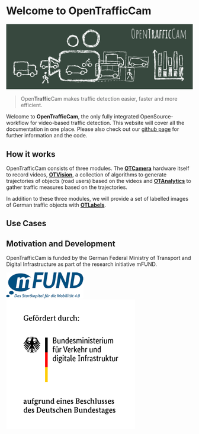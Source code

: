 # Welcome to OpenTrafficCam

![OpenTrafficCam Overview](OpenTrafficCam_1200.svg)

> Open**Traffic**Cam makes traffic detection easier, faster and more efficient.

Welcome to **OpenTrafficCam**, the only fully integrated OpenSource-workflow for video-based traffic detection. This website will cover all the documentation in one place. Please also check out our [github page](https://github.com/OpenTrafficCam) for further information and the code.

<!-- TODO Ausführlicher beschreiben, insbesondere mit Fokus auf die Funktionen (und nicht nur auf die Teilprojekte ( "What it does")). Wie nennen wir die "parts" (den Begriff finde ich nicht gut)? "OTC Modules"? -->

## How it works

OpenTrafficCam consists of three modules. The [**OTCamera**](https://github.com/OpenTrafficCam/OTCamera) hardware itself to record videos,
[**OTVision**](https://github.com/OpenTrafficCam/OTVision), a collection of algorithms to generate trajectories of objects (road users) based on the videos and
[**OTAnalytics**](https://github.com/OpenTrafficCam/OTAnalytics) to gather traffic measures based on the trajectories.

In addition to these three modules, we will provide a set of labelled images of German traffic objects with [**OTLabels**](https://github.com/OpenTrafficCam/OTLabels).

## Use Cases

<!-- TODO #49 Short description about Usecases -->

## Motivation and Development

<!-- TODO #50 Short description about motivation and who we are -->

OpenTrafficCam is funded by the German Federal Ministry of Transport and Digital Infrastructure as part of the research initiative mFUND.

![mFUND](mFUND_Logo_Claim_sRGB.PNG) ![German Federal Ministry of Transport and Digital Infrastructure](BMVI_Fz_2017_WebSVG_de.svg)
